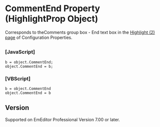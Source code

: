 # CommentEnd Property (HighlightProp Object)

Corresponds to theComments
group box - End text box in the [Highlight (2) page](../../dlg/properties/highlight2/index) of Configuration Properties.

## 

### \[JavaScript\]

```
b = object.CommentEnd;
object.CommentEnd = b;
```

### \[VBScript\]

```
b = object.CommentEnd
object.CommentEnd = b
```

## Version

Supported on EmEditor Professional Version 7.00 or later.
